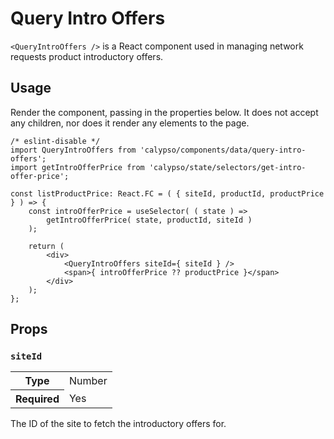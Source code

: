 # Query Intro Offers

`<QueryIntroOffers />` is a React component used in managing network requests product introductory offers.

## Usage

Render the component, passing in the properties below. It does not accept any children, nor does it render any elements to the page.

```tsx
/* eslint-disable */
import QueryIntroOffers from 'calypso/components/data/query-intro-offers';
import getIntroOfferPrice from 'calypso/state/selectors/get-intro-offer-price';

const listProductPrice: React.FC = ( { siteId, productId, productPrice } ) => {
	const introOfferPrice = useSelector( ( state ) =>
		getIntroOfferPrice( state, productId, siteId )
	);

	return (
		<div>
			<QueryIntroOffers siteId={ siteId } />
			<span>{ introOfferPrice ?? productPrice }</span>
		</div>
	);
};
```

## Props

### `siteId`

<table>
	<tr><th>Type</th><td>Number</td></tr>
	<tr><th>Required</th><td>Yes</td></tr>
</table>

The ID of the site to fetch the introductory offers for.
